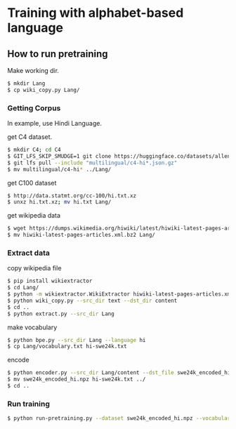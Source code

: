 # Training with alphabet-based language

## How to run pretraining

Make working dir.

```sh
$ mkdir Lang
$ cp wiki_copy.py Lang/
```

### Getting Corpus

In example, use Hindi Language.

get C4 dataset.

```sh
$ mkdir C4; cd C4
$ GIT_LFS_SKIP_SMUDGE=1 git clone https://huggingface.co/datasets/allenai/c4
$ git lfs pull --include "multilingual/c4-hi*.json.gz"
$ mv multilingual/c4-hi* ../Lang/
```

get C100 dataset

```sh
$ http://data.statmt.org/cc-100/hi.txt.xz
$ unxz hi.txt.xz; mv hi.txt Lang/
```

get wikipedia data

```sh
$ wget https://dumps.wikimedia.org/hiwiki/latest/hiwiki-latest-pages-articles.xml.bz2
$ mv hiwiki-latest-pages-articles.xml.bz2 Lang/
```

### Extract data

copy wikipedia file

```sh
$ pip install wikiextractor
$ cd Lang/
$ python -m wikiextractor.WikiExtractor hiwiki-latest-pages-articles.xml.bz2
$ python wiki_copy.py --src_dir text --dst_dir content
$ cd ..
$ python extract.py --src_dir Lang
```

make vocabulary

```sh
$ python bpe.py --src_dir Lang --language hi
$ cp Lang/vocabulary.txt hi-swe24k.txt
```

encode

```sh
$ python encoder.py --src_dir Lang/content --dst_file swe24k_encoded_hi --language hi --vocabulary hi-swe24k.txt
$ mv swe24k_encoded_hi.npz hi-swe24k.txt ../
$ cd ..
```

### Run training

```sh
$ python run-pretraining.py --dataset swe24k_encoded_hi.npz --vocabulary hi-swe24k.txt --mlm_whole_word --run_name aMLP-base-hi
```

